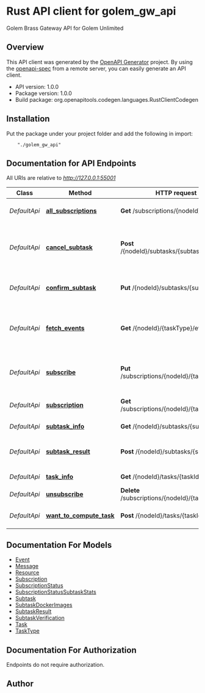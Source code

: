 # Rust API client for golem_gw_api

Golem Brass Gateway API for Golem Unlimited

## Overview
This API client was generated by the [OpenAPI Generator](https://openapi-generator.tech) project.  By using the [openapi-spec](https://openapis.org) from a remote server, you can easily generate an API client.

- API version: 1.0.0
- Package version: 1.0.0
- Build package: org.openapitools.codegen.languages.RustClientCodegen

## Installation
Put the package under your project folder and add the following in import:
```
    "./golem_gw_api"
```

## Documentation for API Endpoints

All URIs are relative to *http://127.0.0.1:55001*

Class | Method | HTTP request | Description
------------ | ------------- | ------------- | -------------
*DefaultApi* | [**all_subscriptions**](docs/DefaultApi.md#all_subscriptions) | **Get** /subscriptions/{nodeId} | Gets all subscriptions for node
*DefaultApi* | [**cancel_subtask**](docs/DefaultApi.md#cancel_subtask) | **Post** /{nodeId}/subtasks/{subtaskId}/cancel | Cancels subtask computation (upon failure or resignation)
*DefaultApi* | [**confirm_subtask**](docs/DefaultApi.md#confirm_subtask) | **Put** /{nodeId}/subtasks/{subtaskId} | Confirms subtask computation start
*DefaultApi* | [**fetch_events**](docs/DefaultApi.md#fetch_events) | **Get** /{nodeId}/{taskType}/events | List events for given node id and task type; starting after last event id
*DefaultApi* | [**subscribe**](docs/DefaultApi.md#subscribe) | **Put** /subscriptions/{nodeId}/{taskType} | Creates or amends subscription to Golem network
*DefaultApi* | [**subscription**](docs/DefaultApi.md#subscription) | **Get** /subscriptions/{nodeId}/{taskType} | Gets single subscription details
*DefaultApi* | [**subtask_info**](docs/DefaultApi.md#subtask_info) | **Get** /{nodeId}/subtasks/{subtaskId} | Gets subtask information
*DefaultApi* | [**subtask_result**](docs/DefaultApi.md#subtask_result) | **Post** /{nodeId}/subtasks/{subtaskId} | Reports subtask computation result
*DefaultApi* | [**task_info**](docs/DefaultApi.md#task_info) | **Get** /{nodeId}/tasks/{taskId} | Gets task information
*DefaultApi* | [**unsubscribe**](docs/DefaultApi.md#unsubscribe) | **Delete** /subscriptions/{nodeId}/{taskType} | Removes subscription
*DefaultApi* | [**want_to_compute_task**](docs/DefaultApi.md#want_to_compute_task) | **Post** /{nodeId}/tasks/{taskId} | Sends task computation willingness


## Documentation For Models

 - [Event](docs/Event.md)
 - [Message](docs/Message.md)
 - [Resource](docs/Resource.md)
 - [Subscription](docs/Subscription.md)
 - [SubscriptionStatus](docs/SubscriptionStatus.md)
 - [SubscriptionStatusSubtaskStats](docs/SubscriptionStatusSubtaskStats.md)
 - [Subtask](docs/Subtask.md)
 - [SubtaskDockerImages](docs/SubtaskDockerImages.md)
 - [SubtaskResult](docs/SubtaskResult.md)
 - [SubtaskVerification](docs/SubtaskVerification.md)
 - [Task](docs/Task.md)
 - [TaskType](docs/TaskType.md)


## Documentation For Authorization
 Endpoints do not require authorization.


## Author



